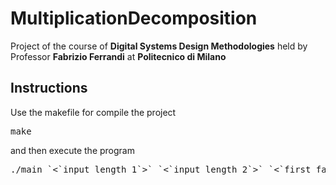 # MultiplicationDecomposition

Project of the course of __Digital Systems Design Methodologies__ held by Professor __Fabrizio Ferrandi__ at __Politecnico di Milano__

## Instructions

Use the makefile for compile the project

<pre>
make
</pre>

and then execute the program

<pre>
./main `<`input length 1`>` `<`input length 2`>` `<`first factor`>` `<`second factor`>`
</pre>
